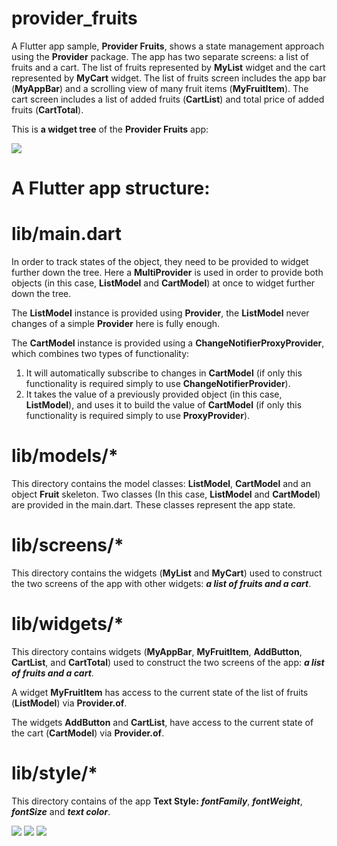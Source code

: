 # provider_fruits

A Flutter app sample, **Provider Fruits**, shows a state management approach using the **Provider** package. The app has two separate screens: a list of fruits and a cart. The list of fruits represented by **MyList** widget and the cart represented by **MyCart** widget. The list of fruits screen includes the app bar (**MyAppBar**) and a scrolling view of many fruit items (**MyFruitItem**). The cart screen includes a list of added fruits (**CartList**) and total price of added fruits (**CartTotal**).

This is **a widget tree** of the **Provider Fruits** app:

![](https://github.com/Laura555-p/provider_fruits/blob/master/assets/images/widget_tree1.png)

# A Flutter app structure:

# lib/main.dart

In order to track states of the object, they need to be provided to widget further down the tree.
Here a **MultiProvider** is used in order to provide both objects (in this case, **ListModel** and **CartModel**) at once to widget further down the tree.

The **ListModel** instance is provided using **Provider**, the **ListModel** never changes of a simple **Provider** here is fully enough.

The **CartModel** instance is provided using a **ChangeNotifierProxyProvider**, which combines two types of functionality:

1. It will automatically subscribe to changes in **CartModel** (if only this functionality is required simply to use **ChangeNotifierProvider**).
2. It takes the value of a previously provided object (in this case, **ListModel**), and uses it to build the value of **CartModel** (if only this functionality is required simply to use **ProxyProvider**).

# lib/models/*

This directory contains the model classes: **ListModel**, **CartModel** and an object **Fruit** skeleton. Two classes (In this case, **ListModel** and **CartModel**) are provided in the main.dart. These classes represent the app state.

# lib/screens/*

This directory contains the widgets (**MyList** and **MyCart**) used to construct the two screens of the app with other widgets: ***a list of fruits and a cart***.

# lib/widgets/*

This directory contains widgets (**MyAppBar**, **MyFruitItem**, **AddButton**, **CartList**, and **CartTotal**) used to construct the two screens of the app: ***a list of fruits and a cart***.

A widget **MyFruitItem** has access to the current state of the list of fruits (**ListModel**) via **Provider.of**.

The widgets **AddButton** and **CartList**, have access to the current state of the cart (**CartModel**) via **Provider.of**.

# lib/style/*

This directory contains of the app **Text Style:** ***fontFamily***, ***fontWeight***, ***fontSize*** and ***text color***.

![](https://github.com/Laura555-p/provider_fruits/blob/master/assets/images/screenshot1.PNG)
![](https://github.com/Laura555-p/provider_fruits/blob/master/assets/images/screenshot2.PNG)
![](https://github.com/Laura555-p/provider_fruits/blob/master/assets/images/screenshot3.PNG)




